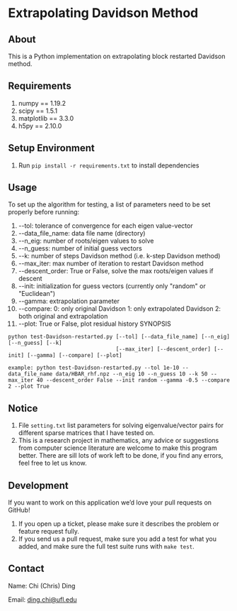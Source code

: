 Extrapolating Davidson Method
==============================

About
-------------

This is a Python implementation on extrapolating block restarted Davidson method.


Requirements
---------------

1. numpy == 1.19.2
2. scipy == 1.5.1
3. matplotlib == 3.3.0
4. h5py == 2.10.0

Setup Environment
------------------

1. Run `pip install -r requirements.txt` to install dependencies


Usage
-------

To set up the algorithm for testing, a list of parameters need to be set properly before running:
1. --tol:                 tolerance of convergence for each eigen value-vector
2. --data_file_name:      data file name (directory)
3. --n_eig:               number of roots/eigen values to solve
4. --n_guess:             number of initial guess vectors
5. --k:                   number of steps Davidson method (i.e. k-step Davidson method)
6. --max_iter:            max number of iteration to restart Davidson method
7. --descent_order:       True or False, solve the max roots/eigen values if descent
8. --init:                initialization for guess vectors (currently only "random" or "Euclidean")
9. --gamma:               extrapolation parameter
10. --compare:            0: only original Davidson 1: only extrapolated Davidson 2: both original and extrapolation
11. --plot:               True or False, plot residual history
SYNOPSIS
```
python test-Davidson-restarted.py [--tol] [--data_file_name] [--n_eig] [--n_guess] [--k] 
                                  [--max_iter] [--descent_order] [--init] [--gamma] [--compare] [--plot]

example: python test-Davidson-restarted.py --tol 1e-10 --data_file_name data/HBAR_rhf.npz --n_eig 10 --n_guess 10 --k 50 --max_iter 40 --descent_order False --init random --gamma -0.5 --compare 2 --plot True
```

Notice
----------------
1. File `setting.txt` list parameters for solving eigenvalue/vector pairs for different sparse matrices that I have tested on.
2. This is a research project in mathematics, any advice or suggestions from computer science literature are welcome to make this program better. There are sill lots of work left to be done, if you find any errors, feel free to let us know. 


Development
-----------

If you want to work on this application we’d love your pull requests on GitHub!

1. If you open up a ticket, please make sure it describes the problem or feature request fully.
2. If you send us a pull request, make sure you add a test for what you added, and make sure the full test suite runs with `make test`.


Contact
----------------
Name: Chi (Chris) Ding

Email: ding.chi@ufl.edu